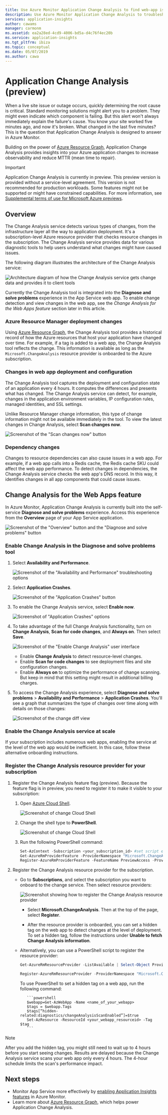 ```yaml
---
title: Use Azure Monitor Application Change Analysis to find web-app issues | Microsoft Docs
description: Use Azure Monitor Application Change Analysis to troubleshoot application issues on live sites  on Azure App Service.
services: application-insights
author: cawams
manager: carmonm
ms.assetid: ea2a28ed-4cd9-4006-bd5a-d4c76f4ec20b
ms.service: application-insights
ms.tgt_pltfrm: ibiza
ms.topic: conceptual
ms.date: 05/07/2019
ms.author: cawa
---
```


# Application Change Analysis (preview)

When a live site issue or outage occurs, quickly determining the root cause is critical. Standard monitoring solutions might alert you to a problem. They might even indicate which component is failing. But this alert won't always immediately explain the failure's cause. You know your site worked five minutes ago, and now it's broken. What changed in the last five minutes? This is the question that Application Change Analysis is designed to answer in Azure Monitor. 

Building on the power of [Azure Resource Graph](https://docs.microsoft.com/azure/governance/resource-graph/overview), Application Change Analysis provides insights into your Azure application changes to increase observability and reduce MTTR (mean time to repair).

> [!IMPORTANT]
> Application Change Analysis is currently in preview. This preview version is provided without a service-level agreement. This version is not recommended for production workloads. Some features might not be supported or might have constrained capabilities. For more information, see [Supplemental terms of use for Microsoft Azure previews](https://azure.microsoft.com/support/legal/preview-supplemental-terms/).

## Overview

The Change Analysis service detects various types of changes, from the infrastructure layer all the way to application deployment. It's a subscription-level Azure resource provider that checks resource changes in the subscription. The Change Analysis service provides data for various diagnostic tools to help users understand what changes might have caused issues.

The following diagram illustrates the architecture of the Change Analysis service:

![Architecture diagram of how the Change Analysis service gets change data and provides it to client tools](./media/change-analysis/overview.png)

Currently the Change Analysis tool is integrated into the **Diagnose and solve problems** experience in the App Service web app. To enable change detection and view changes in the web app, see the *Change Analysis for the Web Apps feature* section later in this article.

### Azure Resource Manager deployment changes

Using [Azure Resource Graph](https://docs.microsoft.com/azure/governance/resource-graph/overview), the Change Analysis tool provides a historical record of how the Azure resources that host your application have changed over time. For example, if a tag is added to a web app, the Change Analysis tool reflects the change. This information is available as long as the `Microsoft.ChangeAnalysis` resource provider is onboarded to the Azure subscription.

### Changes in web app deployment and configuration

The Change Analysis tool captures the deployment and configuration state of an application every 4 hours. It computes the differences and presents what has changed. The Change Analysis service can detect, for example, changes in the application environment variables, IP configuration rules, managed identities, and SSL settings. 

Unlike Resource Manager change information, this type of change information might not be available immediately in the tool. To view the latest changes in Change Analysis, select **Scan changes now**.

![Screenshot of the "Scan changes now" button](./media/change-analysis/scan-changes.png)

### Dependency changes

Changes to resource dependencies can also cause issues in a web app. For example, if a web app calls into a Redis cache, the Redis cache SKU could affect the web app performance. To detect changes in dependencies, the Change Analysis service checks the web app's DNS record. In this way, it identifies changes in all app components that could cause issues.

## Change Analysis for the Web Apps feature

In Azure Monitor, Application Change Analysis is currently built into the self-service **Diagnose and solve problems** experience. Access this experience from the **Overview** page of your App Service application.

![Screenshot of the "Overview" button and the "Diagnose and solve problems" button](./media/change-analysis/change-analysis.png)

### Enable Change Analysis in the Diagnose and solve problems tool

1. Select **Availability and Performance**.

    ![Screenshot of the "Availability and Performance" troubleshooting options](./media/change-analysis/availability-and-performance.png)

1. Select **Application Crashes**.

   ![Screenshot of the "Application Crashes" button](./media/change-analysis/application-crashes-tile.png)

1. To enable the Change Analysis service, select **Enable now**.

   ![Screenshot of "Application Crashes" options](./media/change-analysis/application-crashes.png)

1. To take advantage of the full Change Analysis functionality, turn on **Change Analysis**, **Scan for code changes**, and **Always on**. Then select **Save**.

    ![Screenshot of the "Enable Change Analysis" user interface](./media/change-analysis/change-analysis-on.png)

    - Enable **Change Analysis** to detect resource-level changes. 
    - Enable **Scan for code changes** to see deployment files and site configuration changes. 
    - Enable **Always on** to optimize the performance of change scanning. But keep in mind that this setting might result in additional billing charges.

1. To access the Change Analysis experience, select **Diagnose and solve problems** > **Availability and Performance** > **Application Crashes**. You'll see a graph that summarizes the type of changes over time along with details on those changes:

     ![Screenshot of the change diff view](./media/change-analysis/change-view.png)


### Enable the Change Analysis service at scale

If your subscription includes numerous web apps, enabling the service at the level of the web app would be inefficient. In this case, follow these alternative onboarding instructions.

### Register the Change Analysis resource provider for your subscription

1. Register the Change Analysis feature flag (preview). Because the feature flag is in preview, you need to register it to make it visible to your subscription:

   1. Open [Azure Cloud Shell](https://azure.microsoft.com/features/cloud-shell/).

      ![Screenshot of change Cloud Shell](./media/change-analysis/cloud-shell.png)

   1. Change the shell type to **PowerShell**.

      ![Screenshot of change Cloud Shell](./media/change-analysis/choose-powershell.png)

   1. Run the following PowerShell command:

        ``` PowerShell
        Set-AzContext -Subscription <your_subscription_id> #set script execution context to the subscription you are trying to onboard
        Get-AzureRmProviderFeature -ProviderNamespace "Microsoft.ChangeAnalysis" -ListAvailable #Check for feature flag availability
        Register-AzureRmProviderFeature -FeatureName PreviewAccess -ProviderNamespace Microsoft.ChangeAnalysis #Register feature flag
        ```
    
1. Register the Change Analysis resource provider for the subscription.

   - Go to **Subscriptions**, and select the subscription you want to onboard to the change service. Then select resource providers:

        ![Screenshot showing how to register the Change Analysis resource provider](./media/change-analysis/register-rp.png)

       - Select **Microsoft.ChangeAnalysis**. Then at the top of the page, select **Register**.

       - After the resource provider is onboarded, you can set a hidden tag on the web app to detect changes at the level of deployment. To set a hidden tag, follow the instructions under **Unable to fetch Change Analysis information**.

   - Alternatively, you can use a PowerShell script to register the resource provider:

        ```PowerShell
        Get-AzureRmResourceProvider -ListAvailable | Select-Object ProviderNamespace, RegistrationState #Check if RP is ready for registration
    
        Register-AzureRmResourceProvider -ProviderNamespace "Microsoft.ChangeAnalysis" #Register the Change Analysis RP
        ```

        To use PowerShell to set a hidden tag on a web app, run the following command:
    
            ```powershell
            $webapp=Get-AzWebApp -Name <name_of_your_webapp>
            $tags = $webapp.Tags
            $tags[“hidden-related:diagnostics/changeAnalysisScanEnabled”]=$true
            Set-AzResource -ResourceId <your_webapp_resourceid> -Tag $tag
            ```

> [!NOTE]
> After you add the hidden tag, you might still need to wait up to 4 hours before you start seeing changes. Results are delayed because the Change Analysis service scans your web app only every 4 hours. The 4-hour schedule limits the scan's performance impact.

## Next steps

- Monitor App Service more effectively by [enabling Application Insights features](azure-web-apps.md) in Azure Monitor.
- Learn more about [Azure Resource Graph](https://docs.microsoft.com/azure/governance/resource-graph/overview), which helps power Application Change Analysis.
